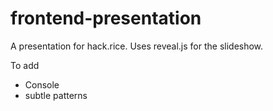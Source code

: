 frontend-presentation
=====================

A presentation for hack.rice. Uses reveal.js for the slideshow.

To add
+ Console
+ subtle patterns

